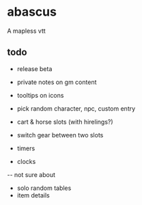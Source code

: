 # abascus

A mapless vtt

## todo

- release beta

- private notes on gm content
- tooltips on icons
- pick random character, npc, custom entry
- cart & horse slots (with hirelings?)
- switch gear between two slots
- timers
- clocks

-- not sure about

- solo random tables
- item details

